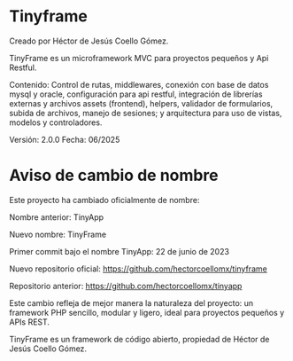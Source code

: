 # Tinyframe

Creado por Héctor de Jesús Coello Gómez.

TinyFrame es un microframework MVC para proyectos pequeños y Api Restful.

Contenido: Control de rutas, middlewares, conexión con base de datos mysql y oracle, configuración para api restful, integración de librerías externas y archivos assets (frontend), helpers, validador de formularios, subida de archivos, manejo de sesiones; y arquitectura para uso de vistas, modelos y controladores.

Versión: 2.0.0
Fecha: 06/2025

# Aviso de cambio de nombre

Este proyecto ha cambiado oficialmente de nombre:

Nombre anterior: TinyApp

Nuevo nombre: TinyFrame

Primer commit bajo el nombre TinyApp: 22 de junio de 2023

Nuevo repositorio oficial: https://github.com/hectorcoellomx/tinyframe

Repositorio anterior: https://github.com/hectorcoellomx/tinyapp

Este cambio refleja de mejor manera la naturaleza del proyecto: un framework PHP sencillo, modular y ligero, ideal para proyectos pequeños y APIs REST.

TinyFrame es un framework de código abierto, propiedad de Héctor de Jesús Coello Gómez.